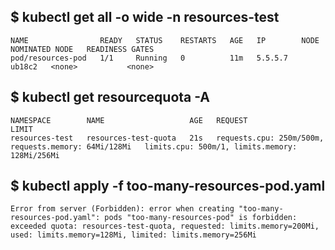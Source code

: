 ## $ kubectl get all -o wide -n resources-test
```
NAME                READY   STATUS    RESTARTS   AGE   IP        NODE     NOMINATED NODE   READINESS GATES
pod/resources-pod   1/1     Running   0          11m   5.5.5.7   ub18c2   <none>           <none>
```

## $ kubectl get resourcequota -A
```
NAMESPACE        NAME                   AGE   REQUEST                                                LIMIT
resources-test   resources-test-quota   21s   requests.cpu: 250m/500m, requests.memory: 64Mi/128Mi   limits.cpu: 500m/1, limits.memory: 128Mi/256Mi
```

## $ kubectl apply -f too-many-resources-pod.yaml 
```
Error from server (Forbidden): error when creating "too-many-resources-pod.yaml": pods "too-many-resources-pod" is forbidden: exceeded quota: resources-test-quota, requested: limits.memory=200Mi, used: limits.memory=128Mi, limited: limits.memory=256Mi
```
